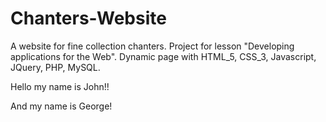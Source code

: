 # Chanters-Website
A website for fine collection chanters. Project for lesson "Developing applications for the Web". Dynamic page with HTML_5, CSS_3, Javascript, JQuery, PHP, MySQL.

Hello my name is John!!

And my name is George!
